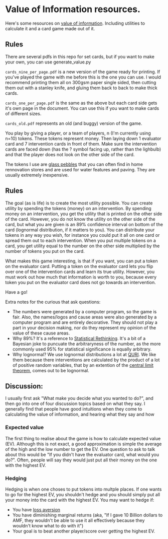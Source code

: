 # Value of Information resources.

Here's some resources on [value of information](https://en.wikipedia.org/wiki/Value_of_information).
Including utilities to calculate it and a card game made out of it.

## Rules
There are several pdfs in this repo for set cards, but if you want to make your own, you can use generate_value.py

`cards_nine_per_page.pdf` is a new version of the game ready for printing. If you've played the game with me before this is the one you can use. I would recommend printing them all on 300gsm paper single sided, then cutting them out with a stanley knife, and gluing them back to back to make thick cards.

`cards_one_per_page.pdf` is the same as the above but each card side gets it's own page in the document. You can use this if you want to make cards of different sizes.

`cards_old.pdf` represents an old (and buggy) version of the game.

You play by giving a player, or a team of players, n (I'm currently using n=10) tokens. These tokens represent money. Then laying down 1 evaluator card and 7 intervention cards in front of them. Make sure the intervention cards are faced down (has the ? symbol facing up, rather than the lighbulb) and that the player does not look on the other side of the card.

The tokens I use are [glass pebbles](https://www.bunnings.com.au/tuscan-path-1kg-10-15mm-pink-mini-gem-pebbles_p0349805) that you can often find in home rennovation stores and are used for water features and paving. They are usually extremely inexpensive.

## Rules
The goal (as is life) is to create the most utility possible. You can create utility by spending the tokens (money) on an intervention. By spending money on an intervention, you get the utility that is printed on the other side of the card. However, you do not know the utility on the other side of the card, but what you are given is an 89% confidence interval on bottom of the card (lognormal distribution, if it matters to you). You can distribute your tokens in any way you wish, for instance you could put it all on one card or spread them out to each intervention. When you put multiple tokens on a card, you get utility equal to the number on the other side multiplied by the number of tokens you put on the card.

What makes this game interesting, is that if you want, you can put a token on the evaluator card. Putting a token on the evaluator card lets you flip over one of the intervention cards and learn its true utility. However, you must work out how much that information is worth to you, because every token you put on the evaluator card does not go towards an intervention.

Have a go!

Extra notes for the curious that ask questions:
 - The numbers were generated by a computer program, so the game is fair. Also, the names/logos and cause areas were also generated by a computer program and are entirely decorative. They should not play a part in your decision making, nor do they represent my opinion of the value of these cause areas.
 - Why 89%? It's a reference to [Statistical Rethinking](https://xcelab.net/rm/statistical-rethinking/). It's a bit of a Bayesian joke to puncuate the arbitraryness of the number, as the more commonly used 95% for statistical significance is equally arbitrary.
 - Why lognormal? We use lognormal distributions a lot at [QURI](https://quantifieduncertainty.org/). We like them because there interventions are calculated by the product of a lot of positive random variables, that by an extention of the [central limit theorem](https://en.wikipedia.org/wiki/Central_limit_theorem), comes out to be lognormal.
 
## Discussion:
I usually first ask "What make you decide what you wanted to do?", and then go into one of four discussion topics based on what they say. I generally find that people have good intuitions when they come to calculating the value of information, and hearing what they say and how  

### Expected value
The first thing to realise about the game is how to calculate expected value (EV). Although this is not exact, a good approximation is simple the average of the high and the low number to get the EV. One question to ask to talk about this would be "If you didn't have the evaluator card, what would you do?". Often, people will say they would just put all their money on the one with the highest EV.

### Hedging
Hedging is when one choses to put tokens into multple places. If one wants to go for the highest EV, you shouldn't hedge and you should simply put all your money into the card with the highest EV. You may want to hedge if:
 - You have [loss aversion](https://en.wikipedia.org/wiki/Loss_aversion)
 - You have diminishing marginal returns (aka, "If I gave 10 Billion dollars to AMF, they wouldn't be able to use it all effectively because they wouldn't know what to do with it")
 - Your goal is to beat another player/score over getting the highest EV.
